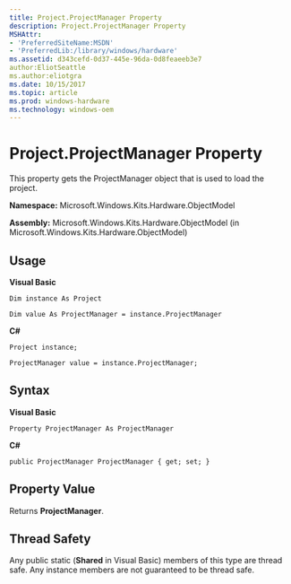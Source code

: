 ```yaml
---
title: Project.ProjectManager Property
description: Project.ProjectManager Property
MSHAttr:
- 'PreferredSiteName:MSDN'
- 'PreferredLib:/library/windows/hardware'
ms.assetid: d343cefd-0d37-445e-96da-0d8feaeeb3e7
author:EliotSeattle
ms.author:eliotgra
ms.date: 10/15/2017
ms.topic: article
ms.prod: windows-hardware
ms.technology: windows-oem
---
```


# Project.ProjectManager Property


This property gets the ProjectManager object that is used to load the project.

**Namespace:** Microsoft.Windows.Kits.Hardware.ObjectModel

**Assembly:** Microsoft.Windows.Kits.Hardware.ObjectModel (in Microsoft.Windows.Kits.Hardware.ObjectModel)

## <span id="Usage"></span><span id="usage"></span><span id="USAGE"></span>Usage


**Visual Basic**

`Dim instance As Project`

`Dim value As ProjectManager = instance.ProjectManager`

**C#**

`Project instance;`

`ProjectManager value = instance.ProjectManager;`

## <span id="Syntax"></span><span id="syntax"></span><span id="SYNTAX"></span>Syntax


**Visual Basic**

`Property ProjectManager As ProjectManager`

**C#**

`public ProjectManager ProjectManager { get; set; }`

## <span id="Property_Value"></span><span id="property_value"></span><span id="PROPERTY_VALUE"></span>Property Value


Returns **ProjectManager**.

## <span id="Thread_Safety"></span><span id="thread_safety"></span><span id="THREAD_SAFETY"></span>Thread Safety


Any public static (**Shared** in Visual Basic) members of this type are thread safe. Any instance members are not guaranteed to be thread safe.

 

 






